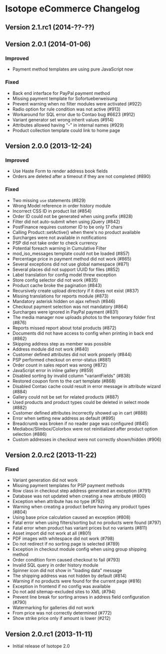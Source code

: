 Isotope eCommerce Changelog
===========================

Version 2.1.rc1 (2014-??-??)
--------------------------



Version 2.0.1 (2014-01-06)
--------------------------

### Improved
- Payment method templates are using pure JavaScript now

### Fixed
- Back end interface for PayPal payment method
- Missing payment template for Sofortueberweisung
- Prevent warning when no filter modules were activated (#922)
- Radio option for rule condition was not active (#913)
- Workaround for SQL error due to Contao bug #6623 (#912)
- Variant generator set wrong inherit values (#914)
- Attributes allowed having "-" in internal names (#929)
- Product collection template could link to home page


Version 2.0.0 (2013-12-24)
--------------------------

### Improved
- Use Haste Form to render address book fields
- Orders are deleted after a timeout if they are not completed (#890)

### Fixed
- Two missing `use` statements (#829)
- Wrong Model reference in order history module
- Incorrect CSS ID in product list (#854)
- Order ID could not be generated when using prefix (#828)
- Filter did not auto-submit when using jQuery (#842)
- PostFinance requires customer ID to be only 17 chars
- Calling Product::setActive() when there's no product available
- Surcharges were not available in notifications
- PSP did not take order to check currency
- Potential foreach warning in Cumulative Filter
- mod_iso_messages template could not be loaded (#857)
- Percentage price in payment method did not work (#865)
- Several exceptions did not use global namespace (#871)
- Several places did not support UUID for files (#852)
- Label translation for config model threw exception
- Store config selector did not work (#835)
- Product cache broke the pagination (#843)
- Recursively create upload directory if it does not exist (#837)
- Missing translations for reports module (#873)
- Mandatory asterisk hidden on ajax refresh (#846)
- Checkout payment selection was not mandatory (#864)
- Surcharges were ignored in PayPal payment (#831)
- The media manager now uploads photos to the temporary folder first (#876)
- Reports missed report about total products (#872)
- Documents did not have access to config when printing in back end (#862)
- Skipping address step as member was possible
- Address module did not work (#840)
- Customer defined attributes did not work properly (#844)
- PSP performed checkout on error-status (#881)
- Order count in sales report was wrong (#872)
- JavaScript error in inline gallery (#859)
- Disabled sorting by invalid column "variantFields" (#838)
- Restored coupon form to the cart template (#868)
- Disabled Contao cache could result in error message in attribute wizard (#884)
- Gallery could not be set for related products (#887)
- Used products and product types could be deleted in select mode (#882)
- Customer defined attributes incorrectly showed up in cart (#888)
- Error when setting new address as default (#895)
- Breadcrumb was broken if no reader page was configured (#845)
- Mediabox/Slimbox/Colorbox were not reinitialized after product option selection (#886)
- Custom addresses in checkout were not correctly shown/hidden (#906)


Version 2.0.rc2 (2013-11-22)
----------------------------

### Fixed
- Variant generation did not work
- Missing payment templates for PSP payment methods
- Row class in checkout step address generated an exception (#791)
- Database was not updated when creating a new attribute (#800)
- Exception when attribute has no type (#792)
- Warning when creating a product before having any product types (#804)
- Using base price calculation caused an exception (#808)
- Fatal error when using filters/sorting but no products were found (#797)
- Fatal error when product has variant prices but no variants (#811)
- Asset import did not work at all (#801)
- PDF images with whitespace did not work (#798)
- Do not redirect if no sorting page is selected (#789)
- Exception in checkout module config when using group shipping method
- Order condition form caused checkout to fail (#793)
- Invalid SQL query in order history module
- Spinner icon did not show in "loading data" message
- The shipping address was not hidden by default (#814)
- Warning if no products were found for the current page (#816)
- Exception in frontend if no config was available
- Do not add sitemap-excluded sites to XML (#794)
- Prevent line break for sorting arrows in address field configuration (#790)
- Watermarking for galleries did not work
- From price was not correctly determined (#772)
- Show strike price only if amount is lower (#212)


Version 2.0.rc1 (2013-11-11)
----------------------------
- Initial release of Isotope 2.0
